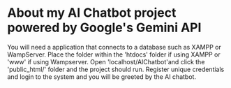 # About my AI Chatbot project powered by Google's Gemini API
You will need a application that connects to a database such as XAMPP or WampServer. Place the folder within the 'htdocs' folder if using XAMPP or 'www' if using Wampserver. Open 'localhost/AIChatbot'and click the 'public_html/' folder and the project should run. Register unique credentials and login to the system and you will be greeted by the AI chatbot. 
